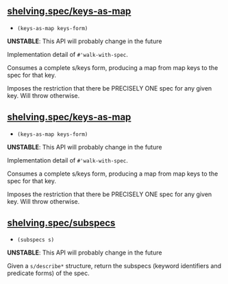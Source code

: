 ## [shelving.spec/keys-as-map](shelving/spec.clj#L12)
 - `(keys-as-map keys-form)`

**UNSTABLE**: This API will probably change in the future

Implementation detail of `#'walk-with-spec`.

Consumes a complete s/keys form, producing a map from map keys to the spec for that key.

Imposes the restriction that there be PRECISELY ONE spec for any given key. Will throw otherwise.

## [shelving.spec/keys-as-map](shelving/spec.clj#L12)
 - `(keys-as-map keys-form)`

**UNSTABLE**: This API will probably change in the future

Implementation detail of `#'walk-with-spec`.

Consumes a complete s/keys form, producing a map from map keys to the spec for that key.

Imposes the restriction that there be PRECISELY ONE spec for any given key. Will throw otherwise.

## [shelving.spec/subspecs](shelving/spec.clj#L29)
 - `(subspecs s)`

**UNSTABLE**: This API will probably change in the future

Given a `s/describe*` structure, return the subspecs (keyword identifiers and predicate forms) of the spec.

